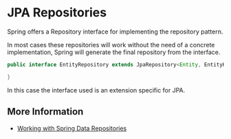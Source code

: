 # JPA Repositories

Spring offers a Repository interface for implementing the repository pattern.

In most cases these repositories will work without the need of a concrete implementation, Spring will generate the final repository from the interface.

```java
public interface EntityRepository extends JpaRepository<Entity, EntityKey> {

}
```

In this case the interface used is an extension specific for JPA.

## More Information

* [Working with Spring Data Repositories](https://docs.spring.io/spring-data/jpa/docs/current/reference/html/#repositories)

